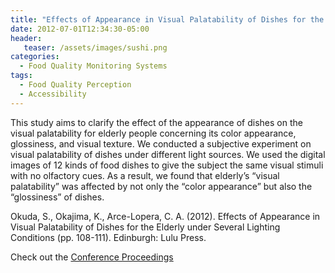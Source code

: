```yaml
---
title: "Effects of Appearance in Visual Palatability of Dishes for the Elderly under Several Lighting Conditions"
date: 2012-07-01T12:34:30-05:00
header:
   teaser: /assets/images/sushi.png
categories:
  - Food Quality Monitoring Systems
tags:
  - Food Quality Perception
  - Accessibility
---
```

This study aims to clarify the effect of the appearance of dishes
on the visual palatability for elderly people concerning its color
appearance, glossiness, and visual texture. We conducted a
subjective experiment on visual palatability of dishes under
different light sources. We used the digital images of 12 kinds of
food dishes to give the subject the same visual stimuli with no
olfactory cues. As a result, we found that elderly’s “visual
palatability” was affected by not only the “color appearance”
but also the “glossiness” of dishes.

Okuda, S., Okajima, K., Arce-Lopera, C. A.  (2012). 
Effects of Appearance in Visual Palatability of Dishes for the Elderly under Several Lighting Conditions 
(pp. 108-111). Edinburgh: Lulu Press.

Check out the [Conference Proceedings][URL] 

[URL]:  http://www.macs.hw.ac.uk/texturelab/publications/predicting-perceptions-papers/